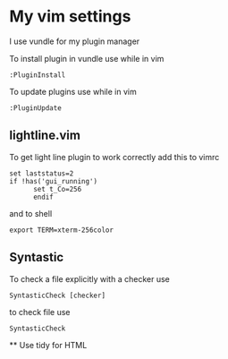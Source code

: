 # My vim settings

I use vundle for my plugin manager

To install plugin in vundle use while in vim
```
:PluginInstall
```

To update plugins use while in vim
```
:PluginUpdate
```

## lightline.vim
To get light line plugin to work correctly add this to vimrc

```
set laststatus=2
if !has('gui_running')
      set t_Co=256
      endif
```

and to shell
```
export TERM=xterm-256color
```

## Syntastic
To check a file explicitly with a checker use
```
SyntasticCheck [checker]
```

to check file use
```
SyntasticCheck
```

** Use tidy for HTML

